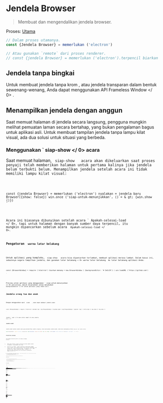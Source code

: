 # Jendela Browser

> Membuat dan mengendalikan jendela browser.

Proses: [Utama](../glossary.md#main-process)

```javascript
// Dalam proses utamanya.
const {Jendela Browser} = memerlukan ('electron')

// Atau gunakan `remote` dari proses renderer.
// const {jendela Browser} = memerlukan ('electron').terpencil biarkan menang=jendela baru Browser ( {lebar: 800, tinggi: 600} ) menang.di ('tutup', () = & gt; {menang = batal}) //beban sebuah remote URL win.loadURL ('https://github.com') // Atau muat file HTML lokal win.loadURL (`file: // $ {__ dirname} / app / index.html`)
```

## Jendela tanpa bingkai

Untuk membuat jendela tanpa krom , atau jendela transparan dalam bentuk sewenang-wenang, Anda dapat menggunakan API  Frameless Window </ 0> .</p> 

## Menampilkan jendela dengan anggun

Saat memuat halaman di jendela secara langsung, pengguna mungkin melihat pemuatan laman secara bertahap, yang bukan pengalaman bagus untuk aplikasi asli. Untuk membuat tampilan jendela tanpa lampu kilat visual, ada dua solusi untuk situasi yang berbeda.

### Menggunakan ` siap-show </ 0>  acara</h3>

<p>Saat memuat halaman, <code> siap-show </ 0>  acara akan dikeluarkan saat proses penyaji telah memberikan halaman untuk pertama kalinya jika jendela belum terbukti belum. Menampilkan jendela setelah acara ini tidak memiliki lampu kilat visual:</p>

<pre><code class="javascript">const {jendela Browser} = memerlukan ('electron') nyalakan = jendela baru Browser({show: false}) win.once ('siap-untuk-menunjukkan', () = & gt; {win.show ()})
`</pre> 

Acara ini biasanya dibunyikan setelah acara ` Apakah-selesai-load </ 0>, tapi untuk halaman dengan banyak sumber daya terpencil, itu mungkin dipancarkan sebelum acara <code> Apakah-selesai-load </ 0>.</p>

<h3>Pengaturan <code> warna latar belakang</ 0></h3>

<p>Untuk aplikasi yang kompleks, <code> siap-show </ 0>  acara bisa dipancarkan terlambat, membuat aplikasi merasa lambat. Dalam kasus ini, sebaiknya segera tampilkan jendela, dan gunakan latar belakang < 0> warna latar belakang </ 0> ke latar belakang aplikasi Anda:</p>

<pre><code class="javascript">const {BrowserWindow} = require ('electron') biarkan menang = new BrowserWindow ( {backgroundColor: '# 2e2c29'} ) win.loadURL ('https://github.com')

`</pre> 

Preview untuk aplikasi yang menggunakan ` siap-untuk-menunjukkan </ 0> peristiwa, masih disarankan untuk melakukan <code> backgroundColor </ 0> untuk aplikasi yang lebih asli.</p>

<h2>Jendela orang tua dan anak</h2>

<p>Dengan menggunakan opsi <code> induk </ 0>  , Anda dapat membuat jendela anak:</p>

<pre><code class="javascript">const {BrowserWindow} = require ('electron') biarkan top = new BrowserWindow () biarkan anak = new BrowserWindow ( {parent: top} ) child.show () top.show () top.show ()

`</pre> 

Jendela ` anak </ 0> akan selalu tampil di atas jendela <code> atas </ 0> .</p>

<h3>Jendela modal</h3>

<p>Jendela modal adalah jendela anak yang menonaktifkan jendela orangtua, untuk menciptakan jendela modal, Anda harus menetapkan pilihan <code>orang tua` dan `modal`pilihan:

```javascript
const {BrowserWindow} = require ('electron') biarkan anak = new BrowserWindow ( {parent: top, modal: true, show: false} ) child.loadURL ('https://github.com') child.once (' siap tampil ', () = & gt; {

```

### Visibilitas halaman 

The  Halaman Visibilitas API </ 0> bekerja sebagai berikut:</p> 

* Pada semua platform, negara visibilitas melacak apakah jendela tersembunyi / diminimalkan atau tidak.
* Selain itu, di macOS , status visibilitas juga melacak keadaan oklusi jendela. Jika jendela ditutup (yaitu tertutup sepenuhnya) oleh jendela lain, status visibilitas akan ` tersembunyi </ 0> . Pada platform lain, status visibilitas hanya <code> tersembunyi </ 0> hanya jika jendela diminimalkan atau secara eksplisit disembunyikan dengan <code> win.hide () </ 0> .</li>
<li>Jika <code> BrowserWindow </ 0> dibuat dengan <code> show: false </ 0> , status visibilitas awal akan <code> terlihat </ 0> meskipun jendela benar-benar tersembunyi.</li>
<li>Jika <code> backgroundThrottling </ 0> dinonaktifkan, status visibilitas akan tetap
 <code> terlihat </ 0> meskipun jendela diminimalkan, tersumbat, atau tersembunyi</li>
</ul>

<p>Disarankan agar Anda menghentikan sementara operasi mahal saat status visibilitas <code> tersembunyi </ 0> untuk meminimalkan konsumsi daya.</p>

<h3>Pemberitahuan platform</h3>

<ul>
<li>Di jendela macOS modal akan ditampilkan sebagai lembaran yang menempel pada jendela induk.</li>
<li>Pada macOS , jendela anak akan menjaga posisi relatif ke jendela induk saat jendela induk bergerak, sementara pada jendela anak Windows dan Linux tidak akan bergerak.</li>
<li>Pada Windows tidak didukung untuk mengubah jendela induk secara dinamis.</li>
<li>Di Linux jenis jendela modal akan diubah menjadi <code> dialog </ 0> .</li>
<li>Di Linux banyak lingkungan desktop tidak mendukung menyembunyikan jendela modal.</li>
</ul>

<h2>Kelas: BrowserWindow</h2>

<blockquote>
  <p>Buat dan kendalikan jendela browser.</p>
</blockquote>

<p>Proses: <a href="../glossary.md#main-process"> Utama </ 0></p>

<p><code> BrowserWindow </ 0> adalah
 <a href="http://nodejs.org/api/events.html#events_class_events_eventemitter"> EventEmitter </ 1> .</p>

<p>Ini menciptakan baru <code> BrowserWindow </ 0> dengan sifat asli yang ditetapkan oleh <code> Pilihan </ 0> .</p>

<h3><code>BrowserWindow baru ( [options] )`</h3> 
  * `pilihan` Objek (opsional) 
    * ` width </ 0>  Integer (opsional) - Lebar jendela dalam piksel. Defaultnya adalah <code> 800 </ 0> .</li>
<li><code> tinggi </ 0>  Integer (opsional) - Tinggi jendela dalam piksel. Defaultnya adalah <code> 600 </ 0> .</li>
<li><code> x </ 0>  Integer (opsional) ( <strong> diperlukan </ 1> jika y digunakan) - Kisi-kisi kiri jendela dari layar. Default adalah memusatkan jendela.</li>
<li><code> y </ 0>  Integer (opsional) ( <strong> diperlukan </ 1> jika x digunakan) - offset atas jendela dari layar. Default adalah memusatkan jendela.</li>
<li><code> useContentSize </ 0>  Boolean (opsional) - The <code> lebar </ 0> dan <code> tinggi </ 0> akan digunakan sebagai ukuran halaman web, yang berarti ukuran jendela yang sebenarnya akan mencakup ukuran jendela frame dan menjadi sedikit lebih besar. Defaultnya adalah <code> false </ 0> .</li>
<li><code> center </ 0>  Boolean (opsional) - Tampilkan jendela di bagian tengah layar.</li>
<li><code> minWidth </ 0>  Integer (opsional) - Lebar minimum jendela. Defaultnya adalah <code> 0 </ 0> .</li>
<li><code> minHeight </ 0>  Integer (opsional) - Tinggi minimum jendela. Defaultnya adalah <code> 0 </ 0> .</li>
<li><code> maxWidth </ 0>  Integer (opsional) - Lebar maksimum jendela. Default tidak ada batasnya.</li>
<li><code> maxHeight </ 0>  Integer (opsional) - Tinggi maksimum jendela. Default tidak ada batasnya.
</li>
<li><code> resizable </ 0>  Boolean (opsional) - Apakah jendela dapat resizable. Defaultnya adalah <code> true </ 0> .</li>
<li><code> movable </ 0>  Boolean (opsional) - Apakah jendela dapat bergerak. Ini tidak diimplementasikan di Linux. Defaultnya adalah <code> true </ 0> .</li>
<li><code> diminimalkan </ 0>  Boolean (opsional) - Apakah jendela dapat diminimalkan. Ini tidak diimplementasikan di Linux. Defaultnya adalah <code> true </ 0> .</li>
<li><code> maximizable </ 0>  Boolean (opsional) - Apakah jendela dapat dimaksimalkan. Ini tidak diimplementasikan di Linux. Defaultnya adalah <code> true </ 0> .</li>
<li><code> closable </ 0>  Boolean (opsional) - Apakah jendela dapat ditutup. Ini tidak diimplementasikan di Linux. Defaultnya adalah <code> true </ 0> .</li>
<li><code> fokusable </ 0>  Boolean (opsional) - Apakah jendela dapat difokuskan. Default adalah
<code>benar`. Pada setelan Windows `fokus: false` juga menyiratkan pengaturan `skipTaskbar: benar`. Pada setting Linux `focusable: false` membuat jendela Berhenti berinteraksi dengan wm, jadi jendela akan selalu tetap di atas semua ruang kerja.
    * `alwaysOnTop` Boolean (opsional) - Apakah jendela harus selalu berada di atas jendela lainnya Defaultnya adalah `false`.
    * `layar penuh` Boolean (opsional) - Apakah jendela harus tampil di layar penuh. Secara eksplisit set ke `false` tombol fullscreen akan disembunyikan atau dinonaktifkan di macOS. Defaultnya adalah ` false </ 0> .</li>
<li><code>fullscreenable` Boolean (optional) - Whether the window can be put into fullscreen mode. Di macOS, juga apakah tombol perbesar/zoom harus beralih penuh mode layar atau memaksimalkan jendela. Defaultnya adalah `true`.
    * `skipTaskbar` Boolean (opsional) - Apakah akan menampilkan jendela di taskbar. Default adalah `false`.
    * `kios` Boolean (opsional) - Mode kios. Defaultnya adalah `false`.
    * `title` String (opsional) - Judul jendela default. Defaultnya adalah `"Elektron"`.
    * `ikon` ([NativeImage](native-image.md) | String) (opsional) - Ikon jendela. Pada Windows itu disarankan untuk menggunakan ikon `ICO` untuk mendapatkan efek visual terbaik, Anda juga bisa biarkan tidak terdefinisi sehingga ikon executable akan digunakan.
    * `tampilkan` Boolean (opsional) - Apakah jendela harus ditampilkan saat dibuat. Default adalah `benar`.
    * `frame` Boolean (opsional) - Tentukan ` false ` untuk membuat a [Jendela Frameless](frameless-window.md). Defaultnya adalah `Benar`.
    * `induk` BrowserWindow (opsional) - Tentukan jendela induk. Defaultnya adalah `null`.
    * `modal` Boolean (opsional) - Apakah ini adalah jendela modal. Ini hanya bekerja bila Jendela adalah jendela anak. Defaultnya adalah `palsu`.
    * `acceptFirstMouse` Boolean (opsional) - Apakah tampilan web menerima satu mouse-down event yang sekaligus mengaktifkan jendela. Default adalah `palsu`.
    * `disableAutoHideCursor` Boolean (opsional) - Apakah akan menyembunyikan kursor saat mengetik. Defaultnya adalah `palsu`.
    * `autoHideMenuBar` Boolean (opsional) - Auto menyembunyikan bilah menu kecuali `Alt` kunci ditekan Defaultnya adalah `palsu`.
    * `enableLargerThanScreen` Boolean (opsional) - Aktifkan jendela yang akan diubah ukurannya lebih besar. dari layar Defaultnya adalah `palsu`.
    * `backgroundColor` String (opsional) - Warna latar belakang jendela sebagai nilai heksadesimal, seperti `#66CD00` atau `#FFF` atau `#80FFFFFF` (alfa didukung). Default adalah `#FFF` (putih).
    * `hasShadow` Boolean (opsional) - Apakah jendela seharusnya memiliki bayangan. Hanya ini diimplementasikan di macos Defaultnya adalah `benar`.
    * `Tema gelap` Boolean (opsional) - Pasukan menggunakan tema gelap untuk jendela, hanya bekerja beberapa lingkungan desktop GTK3. Defaultnya adalah `false`.
    * `transparent` Boolean (opsional) - Membuat jendela [transparan](frameless-window.md). Defaultnya adalah `palsu`.
    * `ketik` String (opsional) - Jenis jendela, default adalah jendela normal. Lihat lebih lanjut tentang ini di bawah ini.
    * `titleBarStyle` String (opsional) - Gaya bar judul jendela. Default adalah `default`. Nilai yang mungkin adalah: 
      * `default` - Hasil dalam judul Mac buram abu-abu standar.
      * `tersembunyi` - Hasil di bar judul tersembunyi dan jendela konten ukuran penuh judul bar masih memiliki kontrol jendela standar ("lampu lalu lintas") di kiri atas.
      * `hidden-inset` - Tidak berlaku lagi, gunakan `hiddenInset` sebagai gantinya.
      * `hiddenInset` - Hasil di bar judul tersembunyi dengan tampilan alternatif dimana tombol lampu lalu lintas sedikit lebih tertutup dari tepi jendela.
      * `customButtonsOnHover` Boolean (opsional) - Draw custom close, minimize, dan tombol full screen pada macOS tanpa bingkai jendela. Tombol ini tidak akan layar kecuali melayang di sebelah kiri atas jendela. Kebiasaan ini Tombol mencegah masalah dengan kejadian mouse yang terjadi dengan standar tombol toolbar jendela. **Catatan:** Pilihan ini saat ini sedang eksperimental.
    * `fullscreenWindowTitle` Boolean (opsional) - Menunjukkan judul di bar ubin dalam mode layar penuh di macos untuk semua opsi `titleBarStyle`. Defaultnya adalah `palsu`.
    * `thickFrame` Boolean (opsional) - Gunakan `WS_THICKFRAME` untuk jendela buram tanpa bingkai Windows, yang menambahkan bingkai jendela standar. Menyetelnya ke ` false </ 0> akan menghapus window shadow dan animasi jendela. Defaultnya adalah <code>true`.
    * ` getar </ 0> String (opsional) - Tambahkan jenis efek getar ke jendela, hanya di macos. Dapat <code> tampilan berbasis </ 0>, <code> cahaya </ 0>, <code> gelap </ 0>, <code> titlebar </ 0>, <code> pilihan </ 0>, < 0> menu </ 0>, <code> popover </ 0>, <code> sidebar </ 0>, <code> medium-light </ 0> atau <code> ultra-dark </ 0>.</li>
<li><code> zoomToPageWidth </ 0> Boolean (opsional) - Mengontrol perilaku pada macOS saat opsi-klik tombol stoplight hijau pada toolbar atau dengan mengklik item menu Window> Zoom. Jika <code> benar </ 0>, jendela akan tumbuh ke lebar yang disarankan dari halaman web saat diperbesar, <code> false </ 0> akan menyebabkannya memperbesar lebar layar. Ini juga akan mempengaruhi perilaku saat memanggil <code> maximize () </ 0> secara langsung. Defaultnya adalah <code> false </ 0> .</li>
<li><code> tabbingIdentifier </ 0> String (opsional) - Nama grup tab, memungkinkan untuk membuka
jendela sebagai tab asli di macos 10.12+. Windows dengan tabbing yang sama
Pengenal akan dikelompokkan bersama. Windows dengan tabbing yang sama
Pengenal akan dikelompokkan bersama.</li>
<li><code>webpreferences` Objek (opsional) - Pengaturan fitur halaman web. 
      * ` devTools </ 0> Boolean (opsional) - Baik untuk mengaktifkan DevTools.

Konteks | Permintaan Konteks. Jika diset ke <code> false </ 0>, tidak dapat menggunakan <code> BrowserWindow.webContents.openDevTools () </ 0> untuk membuka DevTools. Defaultnya adalah <code>true`.
      * ` nodeIntegration </ 0> Boolean (opsional) - Apakah integrasi node diaktifkan Default
<code> benar </ 0>.</li>
<li><code> nodeIntegrationInWorker` Boolean (opsional) - Apakah integrasi simpul diaktifkan pada pekerja web. Defaultnya adalah ` false </ 0> . Lebih lanjut tentang ini dapat ditemukan di <a href="../tutorial/multithreading.md">Multithreading</a>.</li>
<li><code>preload` String (opsional) - Menentukan skrip yang akan dimuat sebelum skrip lain dijalankan di halaman. Script ini akan selalu memiliki akses ke API simpul tidak peduli apakah integrasi node dinyalakan atau dimatikan. Nilainya harus jadilah path file absolut pada script. Saat integrasi simpul dimatikan, skrip preload dapat diperkenalkan kembali Simbol global node kembali ke lingkup global. Lihat contoh [di sini](process.md#event-loaded).
      * `kotak pasir` Boolean (opsional) - Jika disetel, ini akan menampilkan kotak pasir perender terkait dengan jendela, membuatnya kompatibel dengan Chromium Kotak pasir tingkat OS dan menonaktifkan mesin Node.js. Ini tidak sama dengan opsi `nodeIntegration` dan API tersedia untuk skrip pramuat lebih terbatas. Baca lebih lanjut tentang opsi [di sini](sandbox-option.md). **Catatan:** Pilihan ini saat ini eksperimental dan dapat berubah atau terjadi dihapus di rilis Elektron masa depan.
      * `session` [Session](session.md#class-session) (perintah) - sesuaikan sesi yang digunakan oleh halaman. Alih-alih melewati objek Sidang secara langsung, Anda juga bisa memilihnya gunakan opsi `partisi` sebagai gantinya, yang menerima string partisi. Kapan `Session` dan `partisi` disediakan, `Session` akan lebih disukai. Default adalah sesi default.
      * `partisi` String (opsional) - Mengatur sesi yang digunakan oleh halaman sesuai dengan string partisi. Jika `partisi` dimulai dengan `bertahan:`, halaman akan menggunakan sesi persisten yang tersedia untuk semua halaman di aplikasi dengan sama `partisi`. Jika tidak ada awalan `bertahan:`, halaman akan menggunakan a sesi dalam memori. Dengan menugaskan yang sama `partisi`, beberapa halaman dapat berbagi sesi yang sama. Default adalah sesi default.
      * `zoomFactor` Nomor (opsional) - Faktor pembesaran default halaman, `3.0` mewakili `300%`. Defaultnya adalah `1.0`.
      * `javascript` Boolean (opsional) - Mengaktifkan dukungan JavaScript. Defaultnya adalah `true`.
      * `webSecurity` Boolean (opsional) - Bila `false`, itu akan menonaktifkan Kebijakan asal yang sama (biasanya menggunakan situs pengujian oleh orang), dan tetapkan ` allowRunningInsecureContent ` ke `true` jika opsi ini belum ditetapkan oleh pengguna. Defaultnya adalah `true`.
      * `allowRunningInsecureContent` Boolean (optional) - Allow an https page to run JavaScript, CSS or plugins from http URLs. Default is `false`.
      * `images` Boolean (optional) - Enables image support. Default is `true`.
      * `textAreasAreResizable` Boolean (optional) - Make TextArea elements resizable. Default is `true`.
      * `webgl` Boolean (optional) - Enables WebGL support. Default is `true`.
      * `webaudio` Boolean (optional) - Enables WebAudio support. Default is `true`.
      * `plugins` Boolean (optional) - Whether plugins should be enabled. Default is `false`.
      * `experimentalFeatures` Boolean (optional) - Enables Chromium's experimental features. Default is `false`.
      * `experimentalCanvasFeatures` Boolean (optional) - Enables Chromium's experimental canvas features. Default is `false`.
      * `scrollBounce` Boolean (optional) - Enables scroll bounce (rubber banding) effect on macOS. Default is `false`.
      * `blinkFeatures` String (optional) - A list of feature strings separated by `,`, like `CSSVariables,KeyboardEventKey` to enable. The full list of supported feature strings can be found in the [RuntimeEnabledFeatures.json5](https://cs.chromium.org/chromium/src/third_party/WebKit/Source/platform/RuntimeEnabledFeatures.json5?l=62) file.
      * `disableBlinkFeatures` String (optional) - A list of feature strings separated by `,`, like `CSSVariables,KeyboardEventKey` to disable. The full list of supported feature strings can be found in the [RuntimeEnabledFeatures.json5](https://cs.chromium.org/chromium/src/third_party/WebKit/Source/platform/RuntimeEnabledFeatures.json5?l=62) file.
      * `defaultFontFamily` Object (optional) - Sets the default font for the font-family. 
        * `standard` String (optional) - Defaults to `Times New Roman`.
        * `serif` String (optional) - Defaults to `Times New Roman`.
        * `sansSerif` String (optional) - Defaults to `Arial`.
        * `monospace` String (optional) - Defaults to `Courier New`.
        * `cursive` String (optional) - Defaults to `Script`.
        * `fantasy` String (optional) - Defaults to `Impact`.
      * `defaultFontSize` Integer (optional) - Defaults to `16`.
      * `defaultMonospaceFontSize` Integer (optional) - Defaults to `13`.
      * `minimumFontSize` Integer (optional) - Defaults to ``.
      * `defaultEncoding` String (optional) - Defaults to `ISO-8859-1`.
      * `backgroundThrottling` Boolean (optional) - Whether to throttle animations and timers when the page becomes background. This also affects the \[Page Visibility API\]\[#page-visibility\]. Defaults to `true`.
      * `offscreen` Boolean (optional) - Whether to enable offscreen rendering for the browser window. Defaults to `false`. See the [offscreen rendering tutorial](../tutorial/offscreen-rendering.md) for more details.
      * `contextIsolation` Boolean (optional) - Whether to run Electron APIs and the specified `preload` script in a separate JavaScript context. Defaults to `false`. The context that the `preload` script runs in will still have full access to the `document` and `window` globals but it will use its own set of JavaScript builtins (`Array`, `Object`, `JSON`, etc.) and will be isolated from any changes made to the global environment by the loaded page. The Electron API will only be available in the `preload` script and not the loaded page. This option should be used when loading potentially untrusted remote content to ensure the loaded content cannot tamper with the `preload` script and any Electron APIs being used. This option uses the same technique used by [Chrome Content Scripts](https://developer.chrome.com/extensions/content_scripts#execution-environment). You can access this context in the dev tools by selecting the 'Electron Isolated Context' entry in the combo box at the top of the Console tab. **Note:** This option is currently experimental and may change or be removed in future Electron releases.
      * `nativeWindowOpen` Boolean (optional) - Whether to use native `window.open()`. Defaults to `false`. **Note:** This option is currently experimental.
      * `webviewTag` Boolean (optional) - Whether to enable the [`<webview>` tag](webview-tag.md). Defaults to the value of the `nodeIntegration` option. **Note:** The `preload` script configured for the `<webview>` will have node integration enabled when it is executed so you should ensure remote/untrusted content is not able to create a `<webview>` tag with a possibly malicious `preload` script. You can use the `will-attach-webview` event on [webContents](web-contents.md) to strip away the `preload` script and to validate or alter the `<webview>`'s initial settings.
  
  When setting minimum or maximum window size with `minWidth`/`maxWidth`/ `minHeight`/`maxHeight`, it only constrains the users. It won't prevent you from passing a size that does not follow size constraints to `setBounds`/`setSize` or to the constructor of `BrowserWindow`.
  
  The possible values and behaviors of the `type` option are platform dependent. Possible values are:
  
  * On Linux, possible types are `desktop`, `dock`, `toolbar`, `splash`, `notification`.
  * On macOS, possible types are `desktop`, `textured`. 
    * The `textured` type adds metal gradient appearance (`NSTexturedBackgroundWindowMask`).
    * The `desktop` type places the window at the desktop background window level (`kCGDesktopWindowLevel - 1`). Note that desktop window will not receive focus, keyboard or mouse events, but you can use `globalShortcut` to receive input sparingly.
  * On Windows, possible type is `toolbar`.
  ### Instance Events
  
  Objects created with `new BrowserWindow` emit the following events:
  
  **Note:** Some events are only available on specific operating systems and are labeled as such.
  
  #### Event: 'page-title-updated'
  
  Pengembalian:
  
  * ` event </ 0>  Acara</li>
<li><code>title` String
  
  Emitted when the document changed its title, calling `event.preventDefault()` will prevent the native window's title from changing.
  
  #### Event: 'close'
  
  Pengembalian:
  
  * ` event </ 0>  Acara</li>
</ul>

<p>Emitted when the window is going to be closed. It's emitted before the
<code>beforeunload` and `unload` event of the DOM. Calling `event.preventDefault()` will cancel the close.</p> 
    Usually you would want to use the `beforeunload` handler to decide whether the window should be closed, which will also be called when the window is reloaded. In Electron, returning any value other than `undefined` would cancel the close. For example:
    
    ```javascript
window.onbeforeunload = (e) => {
  console.log('I do not want to be closed')

  // Unlike usual browsers that a message box will be prompted to users, returning
  // a non-void value will silently cancel the close.
  // It is recommended to use the dialog API to let the user confirm closing the
  // application.
  e.returnValue = false
}
```

#### Event: 'closed'

Emitted when the window is closed. After you have received this event you should remove the reference to the window and avoid using it any more.

#### Event: 'session-end' *Windows*

Emitted when window session is going to end due to force shutdown or machine restart or session log off.

#### Event: 'unresponsive'

Emitted when the web page becomes unresponsive.

#### Event: 'responsive'

Emitted when the unresponsive web page becomes responsive again.

#### Event: 'blur'

Emitted when the window loses focus.

#### Event: 'focus'

Emitted when the window gains focus.

#### Event: 'show'

Emitted when the window is shown.

#### Event: 'hide'

Emitted when the window is hidden.

#### Event: 'ready-to-show'

Emitted when the web page has been rendered (while not being shown) and window can be displayed without a visual flash.

#### Event: 'maximize'

Emitted when window is maximized.

#### Event: 'unmaximize'

Emitted when the window exits from a maximized state.

#### Event: 'minimize'

Emitted when the window is minimized.

#### Event: 'restore'

Emitted when the window is restored from a minimized state.

#### Event: 'resize'

Emitted when the window is being resized.

#### Event: 'move'

Emitted when the window is being moved to a new position.

**Note**: On macOS this event is just an alias of `moved`.

#### Event: 'moved' *macOS*

Emitted once when the window is moved to a new position.

#### Event: 'enter-full-screen'

Emitted when the window enters a full-screen state.

#### Event: 'leave-full-screen'

Emitted when the window leaves a full-screen state.

#### Event: 'enter-html-full-screen'

Emitted when the window enters a full-screen state triggered by HTML API.

#### Event: 'leave-html-full-screen'

Emitted when the window leaves a full-screen state triggered by HTML API.

#### Event: 'app-command' *Windows*

Pengembalian:

* ` event </ 0>  Acara</li>
<li><code>command` String

Emitted when an [App Command](https://msdn.microsoft.com/en-us/library/windows/desktop/ms646275(v=vs.85).aspx) is invoked. These are typically related to keyboard media keys or browser commands, as well as the "Back" button built into some mice on Windows.

Commands are lowercased, underscores are replaced with hyphens, and the `APPCOMMAND_` prefix is stripped off. e.g. `APPCOMMAND_BROWSER_BACKWARD` is emitted as `browser-backward`.

```javascript
const {BrowserWindow} = require('electron')
let win = new BrowserWindow()
win.on('app-command', (e, cmd) => {
  // Navigate the window back when the user hits their mouse back button
  if (cmd === 'browser-backward' && win.webContents.canGoBack()) {
    win.webContents.goBack()
  }
})
```

#### Event: 'scroll-touch-begin' *macOS*

Emitted when scroll wheel event phase has begun.

#### Event: 'scroll-touch-end' *macOS*

Emitted when scroll wheel event phase has ended.

#### Event: 'scroll-touch-edge' *macOS*

Emitted when scroll wheel event phase filed upon reaching the edge of element.

#### Event: 'swipe' *macOS*

Pengembalian:

* ` event </ 0>  Acara</li>
<li><code>direction` String

Emitted on 3-finger swipe. Possible directions are `up`, `right`, `down`, `left`.

#### Event: 'sheet-begin' *macOS*

Emitted when the window opens a sheet.

#### Event: 'sheet-end' *macOS*

Emitted when the window has closed a sheet.

#### Event : 'new-window-for-tab' * macOS </ 0></h4> 

Emitted when the native new tab button is clicked.

### Static Methods

The `BrowserWindow` class has the following static methods:

#### `BrowserWindow.getAllWindows()`

Returns `BrowserWindow[]` - An array of all opened browser windows.

#### `BrowserWindow.getFocusedWindow()`

Returns `BrowserWindow` - The window that is focused in this application, otherwise returns `null`.

#### `BrowserWindow.fromWebContents(webContents)`

* ` webContents </ 0>  <a href="web-contents.md"> WebContents </ 1></li>
</ul>

<p>Returns <code>BrowserWindow` - The window that owns the given `webContents`.</p> 
  #### `BrowserWindow.fromId(id)`
  
  * `id` Integer
  
  Returns `BrowserWindow` - The window with the given `id`.
  
  #### `BrowserWindow.addExtension(path)`
  
  * ` path </ 0>  String</li>
</ul>

<p>Adds Chrome extension located at <code>path`, and returns extension's name.</p> 
    The method will also not return if the extension's manifest is missing or incomplete.
    
    **Note:** This API cannot be called before the `ready` event of the `app` module is emitted.
    
    #### `BrowserWindow.removeExtension(name)`
    
    * ` nama </ 0>  String</li>
</ul>

<p>Remove a Chrome extension by name.</p>

<p><strong>Note:</strong> This API cannot be called before the <code>ready` event of the `app` module is emitted.</p> 
      #### `BrowserWindow.getExtensions()`
      
      Returns `Object` - The keys are the extension names and each value is an Object containing `name` and `version` properties.
      
      **Note:** This API cannot be called before the `ready` event of the `app` module is emitted.
      
      #### `BrowserWindow.addDevToolsExtension(path)`
      
      * ` path </ 0>  String</li>
</ul>

<p>Adds DevTools extension located at <code>path`, and returns extension's name.</p> 
        The extension will be remembered so you only need to call this API once, this API is not for programming use. If you try to add an extension that has already been loaded, this method will not return and instead log a warning to the console.
        
        The method will also not return if the extension's manifest is missing or incomplete.
        
        **Note:** This API cannot be called before the `ready` event of the `app` module is emitted.
        
        #### `BrowserWindow.removeDevToolsExtension(name)`
        
        * ` nama </ 0>  String</li>
</ul>

<p>Remove a DevTools extension by name.</p>

<p><strong>Note:</strong> This API cannot be called before the <code>ready` event of the `app` module is emitted.</p> 
          #### `BrowserWindow.getDevToolsExtensions()`
          
          Returns `Object` - The keys are the extension names and each value is an Object containing `name` and `version` properties.
          
          To check if a DevTools extension is installed you can run the following:
          
          ```javascript
const {BrowserWindow} = require('electron')

let installed = BrowserWindow.getDevToolsExtensions().hasOwnProperty('devtron')
console.log(installed)
```
      
      **Note:** This API cannot be called before the `ready` event of the `app` module is emitted.
      
      ### Instance Properties
      
      Objects created with `new BrowserWindow` have the following properties:
      
      ```javascript
const {BrowserWindow} = require('electron')
// In this example `win` is our instance
let win = new BrowserWindow({width: 800, height: 600})
win.loadURL('https://github.com')
```
  
  #### `win.webContents`
  
  A `WebContents` object this window owns. All web page related events and operations will be done via it.
  
  See the [`webContents` documentation](web-contents.md) for its methods and events.
  
  #### `win.id`
  
  A `Integer` representing the unique ID of the window.
  
  ### Metode Instance
  
  Objects created with `new BrowserWindow` have the following instance methods:
  
  ** Catatan: </ 0> Beberapa metode hanya tersedia pada sistem operasi tertentu dan diberi label seperti itu.</p> 
  
  #### `win.destroy()`
  
  Force closing the window, the `unload` and `beforeunload` event won't be emitted for the web page, and `close` event will also not be emitted for this window, but it guarantees the `closed` event will be emitted.
  
  #### `win.close ()`
  
  Try to close the window. This has the same effect as a user manually clicking the close button of the window. The web page may cancel the close though. See the [close event](#event-close).
  
  #### `win.focus ()`
  
  Focuses on the window.
  
  #### `win.blur ()`
  
  Removes focus from the window.
  
  #### `win.isFocused()`
  
  Returns `Boolean` - Whether the window is focused.
  
  #### `win.isDestroyed()`
  
  Returns `Boolean` - Whether the window is destroyed.
  
  #### `win.show()`
  
  Shows and gives focus to the window.
  
  #### `win.showInactive()`
  
  Shows the window but doesn't focus on it.
  
  #### `win.hide()`
  
  Sembunyikan jendela.
  
  #### `win.isVisible()`
  
  Returns `Boolean` - Whether the window is visible to the user.
  
  #### `win.isModal()`
  
  Returns `Boolean` - Whether current window is a modal window.
  
  #### `win.maximize()`
  
  Maximizes the window. This will also show (but not focus) the window if it isn't being displayed already.
  
  #### `win.unmaximize()`
  
  Unmaximizes the window.
  
  #### `win.isMaximized()`
  
  Returns `Boolean` - Whether the window is maximized.
  
  #### `win.minimize()`
  
  Minimizes the window. On some platforms the minimized window will be shown in the Dock.
  
  #### `win.restore()`
  
  Restores the window from minimized state to its previous state.
  
  #### `win.isMinimized()`
  
  Returns `Boolean` - Whether the window is minimized.
  
  #### `win.setFullScreen(flag)`
  
  * `flag` Boolean
  
  Sets whether the window should be in fullscreen mode.
  
  #### `win.isFullScreen()`
  
  Returns `Boolean` - Whether the window is in fullscreen mode.
  
  #### `win.setAspectRatio(aspectRatio[, extraSize])` *macOS*
  
  * `aspectRatio` Float - The aspect ratio to maintain for some portion of the content view.
  * `extraSize` [Size](structures/size.md) - The extra size not to be included while maintaining the aspect ratio.
  
  This will make a window maintain an aspect ratio. The extra size allows a developer to have space, specified in pixels, not included within the aspect ratio calculations. This API already takes into account the difference between a window's size and its content size.
  
  Consider a normal window with an HD video player and associated controls. Perhaps there are 15 pixels of controls on the left edge, 25 pixels of controls on the right edge and 50 pixels of controls below the player. In order to maintain a 16:9 aspect ratio (standard aspect ratio for HD @1920x1080) within the player itself we would call this function with arguments of 16/9 and [ 40, 50 ]. The second argument doesn't care where the extra width and height are within the content view--only that they exist. Just sum any extra width and height areas you have within the overall content view.
  
  #### `win.previewFile(path[, displayName])` *macOS*
  
  * `path` String - The absolute path to the file to preview with QuickLook. This is important as Quick Look uses the file name and file extension on the path to determine the content type of the file to open.
  * `displayName` String (optional) - The name of the file to display on the Quick Look modal view. This is purely visual and does not affect the content type of the file. Defaults to `path`.
  
  Uses [Quick Look](https://en.wikipedia.org/wiki/Quick_Look) to preview a file at a given path.
  
  #### `win.closeFilePreview()` *macOS*
  
  Closes the currently open [Quick Look](https://en.wikipedia.org/wiki/Quick_Look) panel.
  
  #### `win.setBounds(bounds[, animate])`
  
  * ` batas </ 0>  <a href="structures/rectangle.md">  Empat persegi panjang </ 1></li>
<li><code>animate` Boolean (optional) *macOS*
  
  Resizes and moves the window to the supplied bounds
  
  #### `win.getBounds()`
  
  Returns [`Rectangle`](structures/rectangle.md)
  
  #### `win.setContentBounds(bounds[, animate])`
  
  * ` batas </ 0>  <a href="structures/rectangle.md">  Empat persegi panjang </ 1></li>
<li><code>animate` Boolean (optional) *macOS*
  
  Resizes and moves the window's client area (e.g. the web page) to the supplied bounds.
  
  #### `win.getContentBounds()`
  
  Returns [`Rectangle`](structures/rectangle.md)
  
  #### `win.setSize(width, height[, animate])`
  
  * `width` Integer
  * `height` Integer
  * `animate` Boolean (optional) *macOS*
  
  Resizes the window to `width` and `height`.
  
  #### `win.getSize()`
  
  Returns `Integer[]` - Contains the window's width and height.
  
  #### `win.setContentSize(width, height[, animate])`
  
  * `width` Integer
  * `height` Integer
  * `animate` Boolean (optional) *macOS*
  
  Resizes the window's client area (e.g. the web page) to `width` and `height`.
  
  #### `win.getContentSize()`
  
  Returns `Integer[]` - Contains the window's client area's width and height.
  
  #### `win.setMinimumSize(width, height)`
  
  * `width` Integer
  * `height` Integer
  
  Sets the minimum size of window to `width` and `height`.
  
  #### `win.getMinimumSize()`
  
  Returns `Integer[]` - Contains the window's minimum width and height.
  
  #### `win.setMaximumSize(width, height)`
  
  * `width` Integer
  * `height` Integer
  
  Sets the maximum size of window to `width` and `height`.
  
  #### `win.getMaximumSize()`
  
  Returns `Integer[]` - Contains the window's maximum width and height.
  
  #### `win.setResizable(resizable)`
  
  * `resizable` Boolean
  
  Sets whether the window can be manually resized by user.
  
  #### `win.isResizable()`
  
  Returns `Boolean` - Whether the window can be manually resized by user.
  
  #### `win.setMovable(movable)` *macOS* *Windows*
  
  * `movable` Boolean
  
  Sets whether the window can be moved by user. On Linux does nothing.
  
  #### `win.isMovable()` *macOS* *Windows*
  
  Returns `Boolean` - Whether the window can be moved by user.
  
  On Linux always returns `true`.
  
  #### `win.setMinimizable(minimizable)` *macOS* *Windows*
  
  * `minimizable` Boolean
  
  Sets whether the window can be manually minimized by user. On Linux does nothing.
  
  #### `win.isMinimizable()` *macOS* *Windows*
  
  Returns `Boolean` - Whether the window can be manually minimized by user
  
  On Linux always returns `true`.
  
  #### `win.setMaximizable(maximizable)` *macOS* *Windows*
  
  * `maximizable` Boolean
  
  Sets whether the window can be manually maximized by user. On Linux does nothing.
  
  #### `win.isMaximizable()` *macOS* *Windows*
  
  Returns `Boolean` - Whether the window can be manually maximized by user.
  
  On Linux always returns `true`.
  
  #### `win.setFullScreenable(fullscreenable)`
  
  * `fullscreenable` Boolean
  
  Sets whether the maximize/zoom window button toggles fullscreen mode or maximizes the window.
  
  #### `win.isFullScreenable()`
  
  Returns `Boolean` - Whether the maximize/zoom window button toggles fullscreen mode or maximizes the window.
  
  #### `win.setClosable(closable)` *macOS* *Windows*
  
  * `closable` Boolean
  
  Sets whether the window can be manually closed by user. On Linux does nothing.
  
  #### `win.isClosable()` *macOS* *Windows*
  
  Returns `Boolean` - Whether the window can be manually closed by user.
  
  On Linux always returns `true`.
  
  #### `win.setAlwaysOnTop(flag[, level][, relativeLevel])`
  
  * `flag` Boolean
  * `level` String (optional) *macOS* - Values include `normal`, `floating`, `torn-off-menu`, `modal-panel`, `main-menu`, `status`, `pop-up-menu`, `screen-saver`, and ~~`dock`~~ (Deprecated). The default is `floating`. See the [macOS docs](https://developer.apple.com/reference/appkit/nswindow/1664726-window_levels) for more details.
  * `relativeLevel` Integer (optional) *macOS* - The number of layers higher to set this window relative to the given `level`. The default is ``. Note that Apple discourages setting levels higher than 1 above `screen-saver`.
  
  Sets whether the window should show always on top of other windows. After setting this, the window is still a normal window, not a toolbox window which can not be focused on.
  
  #### `win.isAlwaysOnTop()`
  
  Returns `Boolean` - Whether the window is always on top of other windows.
  
  #### `win.center()`
  
  Moves window to the center of the screen.
  
  #### `win.setPosition(x, y[, animate])`
  
  * `x` Integer
  * `y` Integer
  * `animate` Boolean (optional) *macOS*
  
  Moves window to `x` and `y`.
  
  #### `win.getPosition()`
  
  Returns `Integer[]` - Contains the window's current position.
  
  #### `win.setTitle(title)`
  
  * `title` String
  
  Changes the title of native window to `title`.
  
  #### `win.getTitle()`
  
  Returns `String` - The title of the native window.
  
  **Note:** The title of web page can be different from the title of the native window.
  
  #### `win.setSheetOffset(offsetY[, offsetX])` *macOS*
  
  * `offsetY` Float
  * `offsetX` Float (optional)
  
  Changes the attachment point for sheets on macOS. By default, sheets are attached just below the window frame, but you may want to display them beneath a HTML-rendered toolbar. For example:
  
  ```javascript
const {BrowserWindow} = require('electron')
let win = new BrowserWindow()

let toolbarRect = document.getElementById('toolbar').getBoundingClientRect()
win.setSheetOffset(toolbarRect.height)
```

#### `win.flashFrame(flag)`

* `flag` Boolean

Starts or stops flashing the window to attract user's attention.

#### `win.setSkipTaskbar(skip)`

* `skip` Boolean

Makes the window not show in the taskbar.

#### `win.setKiosk(flag)`

* `flag` Boolean

Masuk atau keluar dari mode kiosk.

#### `win.isKiosk()`

Returns `Boolean` - Whether the window is in kiosk mode.

#### `win.getNativeWindowHandle()`

Returns `Buffer` - The platform-specific handle of the window.

The native type of the handle is `HWND` on Windows, `NSView*` on macOS, and `Window` (`unsigned long`) on Linux.

#### `win.hookWindowMessage(message, callback)` *Windows*

* `message` Integer
* `callback ` Fungsi

Hooks a windows message. The `callback` is called when the message is received in the WndProc.

#### `win.isWindowMessageHooked(message)` *Windows*

* `message` Integer

Returns `Boolean` - `true` or `false` depending on whether the message is hooked.

#### `win.unhookWindowMessage(message)` *Windows*

* `message` Integer

Unhook the window message.

#### `win.unhookAllWindowMessages()` *Windows*

Unhooks all of the window messages.

#### `win.setRepresentedFilename(filename)` *macOS*

* `filename` String

Sets the pathname of the file the window represents, and the icon of the file will show in window's title bar.

#### `win.getRepresentedFilename()` *macOS*

Returns `String` - The pathname of the file the window represents.

#### `win.setDocumentEdited(edited)` *macOS*

* `edited` Boolean

Specifies whether the window’s document has been edited, and the icon in title bar will become gray when set to `true`.

#### `win.isDocumentEdited()` *macOS*

Returns `Boolean` - Whether the window's document has been edited.

#### `win.focusOnWebView()`

#### `win.blurWebView()`

#### `win.capturePage([rect, ]callback)`

* `rect` [Rectangle](structures/rectangle.md) (optional) - The bounds to capture
* `callback` Fungsi 
  * ` gambar </ 0>  <a href="native-image.md"> gambar asli </ 1></li>
</ul></li>
</ul>

<p>Same as <code>webContents.capturePage([rect, ]callback)`.</p> 
    #### `win.loadURL(url[, options])`
    
    * ` url </ 0>  String</li>
<li><code>pilihan` Objek (opsional) 
      * `httpReferrer` String (optional) - A HTTP Referrer url.
      * `userAgent` String (optional) - A user agent originating the request.
      * `extraHeaders` String (optional) - Extra headers separated by "\n"
      * `postData` ([UploadRawData[]](structures/upload-raw-data.md) | [UploadFile[]](structures/upload-file.md) | [UploadFileSystem[]](structures/upload-file-system.md) | [UploadBlob[]](structures/upload-blob.md)) - (optional)
      * `baseURLForDataURL` String (optional) - Base url (with trailing path separator) for files to be loaded by the data url. This is needed only if the specified `url` is a data url and needs to load other files.
    
    Same as `webContents.loadURL(url[, options])`.
    
    The `url` can be a remote address (e.g. `http://`) or a path to a local HTML file using the `file://` protocol.
    
    To ensure that file URLs are properly formatted, it is recommended to use Node's [`url.format`](https://nodejs.org/api/url.html#url_url_format_urlobject) method:
    
    ```javascript
let url = require('url').format({
  protocol: 'file',
  slashes: true,
  pathname: require('path').join(__dirname, 'index.html')
})

win.loadURL(url)
```

You can load a URL using a `POST` request with URL-encoded data by doing the following:

```javascript
win.loadURL('http://localhost:8000/post', {
  postData: [{
    type: 'rawData',
    bytes: Buffer.from('hello=world')
  }],
  extraHeaders: 'Content-Type: application/x-www-form-urlencoded'
})
```

#### `win.reload()`

Same as `webContents.reload`.

#### `win.setMenu(menu)` *Linux* *Windows*

* `menu` Menu | null

Sets the `menu` as the window's menu bar, setting it to `null` will remove the menu bar.

#### `win.setProgressBar(progress[, options])`

* `progress` Double
* `pilihan` Objek (opsional) 
  * `mode` String *Windows* - Mode for the progress bar. Can be `none`, `normal`, `indeterminate`, `error`, or `paused`.

Sets progress value in progress bar. Valid range is [0, 1.0].

Remove progress bar when progress < 0; Change to indeterminate mode when progress > 1.

On Linux platform, only supports Unity desktop environment, you need to specify the `*.desktop` file name to `desktopName` field in `package.json`. By default, it will assume `app.getName().desktop`.

On Windows, a mode can be passed. Accepted values are `none`, `normal`, `indeterminate`, `error`, and `paused`. If you call `setProgressBar` without a mode set (but with a value within the valid range), `normal` will be assumed.

#### `win.setOverlayIcon(overlay, description)` *Windows*

* `overlay` [NativeImage](native-image.md) - the icon to display on the bottom right corner of the taskbar icon. If this parameter is `null`, the overlay is cleared
* `description` String - a description that will be provided to Accessibility screen readers

Sets a 16 x 16 pixel overlay onto the current taskbar icon, usually used to convey some sort of application status or to passively notify the user.

#### `win.setHasShadow(hasShadow)` *macOS*

* `hasShadow` Boolean

Sets whether the window should have a shadow. On Windows and Linux does nothing.

#### `win.hasShadow()` *macOS*

Returns `Boolean` - Whether the window has a shadow.

On Windows and Linux always returns `true`.

#### `win.setThumbarButtons(buttons)` *Windows*

* `buttons` [ThumbarButton[]](structures/thumbar-button.md)

Returns `Boolean` - Whether the buttons were added successfully

Add a thumbnail toolbar with a specified set of buttons to the thumbnail image of a window in a taskbar button layout. Returns a `Boolean` object indicates whether the thumbnail has been added successfully.

The number of buttons in thumbnail toolbar should be no greater than 7 due to the limited room. Once you setup the thumbnail toolbar, the toolbar cannot be removed due to the platform's limitation. But you can call the API with an empty array to clean the buttons.

The `buttons` is an array of `Button` objects:

* `Button` Obyek 
  * `icon` [NativeImage](native-image.md) - The icon showing in thumbnail toolbar.
  * ` klik </ 0> Fungsi</li>
<li><code> tooltip </ 0>  String (opsional) - Teks tooltip tombol.</li>
<li><code> flag </ 0>  String [] (opsional) - Mengontrol keadaan dan perilaku tombol tertentu. Secara default, itu adalah <code> ['enabled'] </ 0> .</li>
</ul></li>
</ul>

<p>The <code> bendera </ 0> adalah array yang yang dapat mencakup berikut <code> String </ 0> s:</p>

<ul>
<li><code> diaktifkan </ 0> - Tombol aktif dan tersedia untuk pengguna.</li>
<li><code> dinonaktifkan </ 0> - Tombol dinonaktifkan. Ini ada, namun memiliki keadaan visual yang mengindikasikan bahwa hal itu tidak akan merespons tindakan pengguna.</li>
<li><code> dismissonclick </ 0> - Saat tombol diklik, jendela thumbnail segera ditutup.</li>
<li><code> nobackground </ 0> - Jangan menggambar batas tombol, gunakan hanya gambarnya.</li>
<li><code> hidden </ 0> - Tombol tidak ditunjukkan ke pengguna.</li>
<li><code> noninteraktif </ 0> - Tombol diaktifkan tapi tidak interaktif; tidak ada tombol tekan yang ditarik. Nilai ini ditujukan untuk contoh di mana tombol digunakan dalam pemberitahuan.</li>
</ul>

<h4><code>win.setThumbnailClip(region)` *Windows*</h4> 
    * `region` [Rectangle](structures/rectangle.md) - Region of the window
    
    Sets the region of the window to show as the thumbnail image displayed when hovering over the window in the taskbar. You can reset the thumbnail to be the entire window by specifying an empty region: `{x: 0, y: 0, width: 0, height: 0}`.
    
    #### `win.setThumbnailToolTip(toolTip)` *Windows*
    
    * `toolTip` String
    
    Sets the toolTip that is displayed when hovering over the window thumbnail in the taskbar.
    
    #### `win.setAppDetails(options)` *Windows*
    
    * `pilihan` Obyek 
      * `appId` String (optional) - Window's [App User Model ID](https://msdn.microsoft.com/en-us/library/windows/desktop/dd391569(v=vs.85).aspx). It has to be set, otherwise the other options will have no effect.
      * `appIconPath` String (optional) - Window's [Relaunch Icon](https://msdn.microsoft.com/en-us/library/windows/desktop/dd391573(v=vs.85).aspx).
      * `appIconIndex` Integer (optional) - Index of the icon in `appIconPath`. Ignored when `appIconPath` is not set. Default is ``.
      * `relaunchCommand` String (optional) - Window's [Relaunch Command](https://msdn.microsoft.com/en-us/library/windows/desktop/dd391571(v=vs.85).aspx).
      * `relaunchDisplayName` String (optional) - Window's [Relaunch Display Name](https://msdn.microsoft.com/en-us/library/windows/desktop/dd391572(v=vs.85).aspx).
    
    Sets the properties for the window's taskbar button.
    
    **Note:** `relaunchCommand` and `relaunchDisplayName` must always be set together. If one of those properties is not set, then neither will be used.
    
    #### `win.showDefinitionForSelection()` *macOS*
    
    Same as `webContents.showDefinitionForSelection()`.
    
    #### `win.setIcon(icon)` *Windows* *Linux*
    
    * ` ikon </ 0>  <a href="native-image.md"> NativeImage </ 1></li>
</ul>

<p>Ubah ikon jendela.</p>

<h4><code>win.setAutoHideMenuBar(hide)`</h4> 
      * `hide` Boolean
      
      Sets whether the window menu bar should hide itself automatically. Once set the menu bar will only show when users press the single `Alt` key.
      
      If the menu bar is already visible, calling `setAutoHideMenuBar(true)` won't hide it immediately.
      
      #### `win.isMenuBarAutoHide()`
      
      Returns `Boolean` - Whether menu bar automatically hides itself.
      
      #### `win.setMenuBarVisibility(visible)` *Windows* *Linux*
      
      * `visible` Boolean
      
      Sets whether the menu bar should be visible. If the menu bar is auto-hide, users can still bring up the menu bar by pressing the single `Alt` key.
      
      #### `win.isMenuBarVisible()`
      
      Returns `Boolean` - Whether the menu bar is visible.
      
      #### `win.setVisibleOnAllWorkspaces(visible)`
      
      * `visible` Boolean
      
      Sets whether the window should be visible on all workspaces.
      
      **Note:** This API does nothing on Windows.
      
      #### `win.isVisibleOnAllWorkspaces()`
      
      Returns `Boolean` - Whether the window is visible on all workspaces.
      
      **Note:** This API always returns false on Windows.
      
      #### `win.setIgnoreMouseEvents(ignore)`
      
      * `ignore` Boolean
      
      Makes the window ignore all mouse events.
      
      All mouse events happened in this window will be passed to the window below this window, but if this window has focus, it will still receive keyboard events.
      
      #### `win.setContentProtection(enable)` *macOS* *Windows*
      
      * `enable` Boolean
      
      Prevents the window contents from being captured by other apps.
      
      On macOS it sets the NSWindow's sharingType to NSWindowSharingNone. On Windows it calls SetWindowDisplayAffinity with `WDA_MONITOR`.
      
      #### `win.setFocusable(focusable)` *Windows*
      
      * `focusable` Boolean
      
      Changes whether the window can be focused.
      
      #### `win.setParentWindow(parent)` *Linux* *macOS*
      
      * `parent` BrowserWindow
      
      Sets `parent` as current window's parent window, passing `null` will turn current window into a top-level window.
      
      #### `win.getParentWindow()`
      
      Returns `BrowserWindow` - The parent window.
      
      #### `win.getChildWindows()`
      
      Returns `BrowserWindow[]` - All child windows.
      
      #### `win.setAutoHideCursor(autoHide)` *macOS*
      
      * `autoHide` Boolean
      
      Controls whether to hide cursor when typing.
      
      #### `win.setVibrancy(type)` *macOS*
      
      * `type` String - Can be `appearance-based`, `light`, `dark`, `titlebar`, `selection`, `menu`, `popover`, `sidebar`, `medium-light` or `ultra-dark`. See the [macOS documentation](https://developer.apple.com/reference/appkit/nsvisualeffectview?language=objc) for more details.
      
      Adds a vibrancy effect to the browser window. Passing `null` or an empty string will remove the vibrancy effect on the window.
      
      #### `win.setTouchBar(touchBar)` *macOS* *Experimental*
      
      * `touchBar` TouchBar
      
      Sets the touchBar layout for the current window. Specifying `null` or `undefined` clears the touch bar. This method only has an effect if the machine has a touch bar and is running on macOS 10.12.1+.
      
      **Note:** The TouchBar API is currently experimental and may change or be removed in future Electron releases.
      
      #### `win.setBrowserView(browserView)` *Experimental*
      
      * `browserView` [BrowserView](browser-view.md)
      
      ** Catatan: </ 0> lihat browser API masih bersifat eksperimental dan mungkin mengubah atau dihapus elektron pada masa depan.</p>